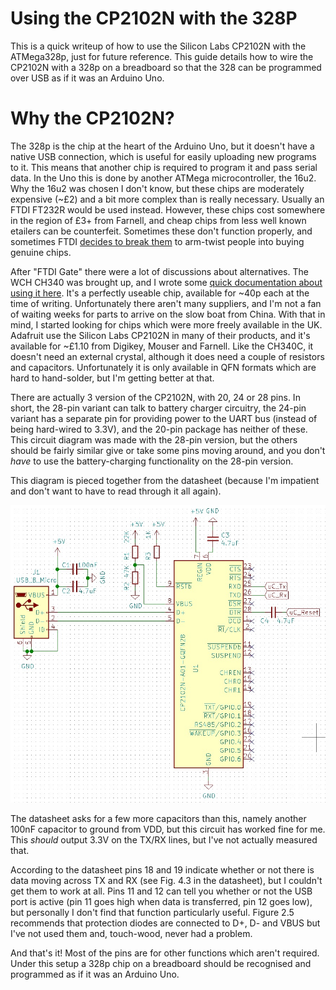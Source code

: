 # Using the CP2102N with the 328P

This is a quick writeup of how to use the Silicon Labs CP2102N with the ATMega328p, just for future reference.  This guide details how to wire the CP2102N with a 328p on a breadboard so that the 328 can be programmed over USB as if it was an Arduino Uno.

# Why the CP2102N?

The 328p is the chip at the heart of the Arduino Uno, but it doesn't have a native USB connection, which is useful for easily uploading new programs to it.  This means that another chip is required to program it and pass serial data.  In the Uno this is done by another ATMega microcontroller, the 16u2.  Why the 16u2 was chosen I don't know, but these chips are moderately expensive (~£2) and a bit more complex than is really necessary.  Usually an FTDI FT232R would be used instead.  However, these chips cost somewhere in the region of £3+ from Farnell, and cheap chips from less well known etailers can be counterfeit.  Sometimes these don't function properly, and sometimes FTDI [decides to break them](https://hackaday.com/2016/02/01/ftdi-drivers-break-fake-chips-again/) to arm-twist people into buying genuine chips.

After "FTDI Gate" there were a lot of discussions about alternatives.  The WCH CH340 was brought up, and I wrote some [quick documentation about using it here](https://github.com/UnfinishedStuff/CH340C/blob/master/README.md).  It's a perfectly useable chip, available for ~40p each at the time of writing.  Unfortunately there aren't many suppliers, and I'm not a fan of waiting weeks for parts to arrive on the slow boat from China.  With that in mind, I started looking for chips which were more freely available in the UK.  Adafruit use the Silicon Labs CP2102N in many of their products, and it's available for ~£1.10 from Digikey, Mouser and Farnell.  Like the CH340C, it doesn't need an external crystal, although it does need a couple of resistors and capacitors.  Unfortunately it is only available in QFN formats which are hard to hand-solder, but I'm getting better at that.

There are actually 3 version of the CP2102N, with 20, 24 or 28 pins.  In short, the 28-pin variant can talk to battery charger circuitry, the 24-pin variant has a separate pin for providing power to the UART bus (instead of being hard-wired to 3.3V), and the 20-pin package has neither of these.  This circuit diagram was made with the 28-pin version, but the others should be fairly similar give or take some pins moving around, and you don't *have* to use the battery-charging functionality on the 28-pin version.

This diagram is pieced together from the datasheet (because I'm impatient and don't want to have to read through it all again).

![alt text](CP2102N_Circuit_diagram.jpg "CP2102N circuit diagram")

The datasheet asks for a few more capacitors than this, namely another 100nF capacitor to ground from VDD, but this circuit has worked fine for me.  This *should* output 3.3V on the TX/RX lines, but I've not actually measured that.

According to the datasheet pins 18 and 19 indicate whether or not there is data moving across TX and RX (see Fig. 4.3 in the datasheet), but I couldn't get them to work at all.  Pins 11 and 12 can tell you whether or not the USB port is active (pin 11 goes high when data is transferred, pin 12 goes low), but personally I don't find that function particularly useful.  Figure 2.5 recommends that protection diodes are connected to D+, D- and VBUS but I've not used them and, touch-wood, never had a problem.

And that's it!  Most of the pins are for other functions which aren't required.  Under this setup a 328p chip on a breadboard should be recognised and programmed as if it was an Arduino Uno.

